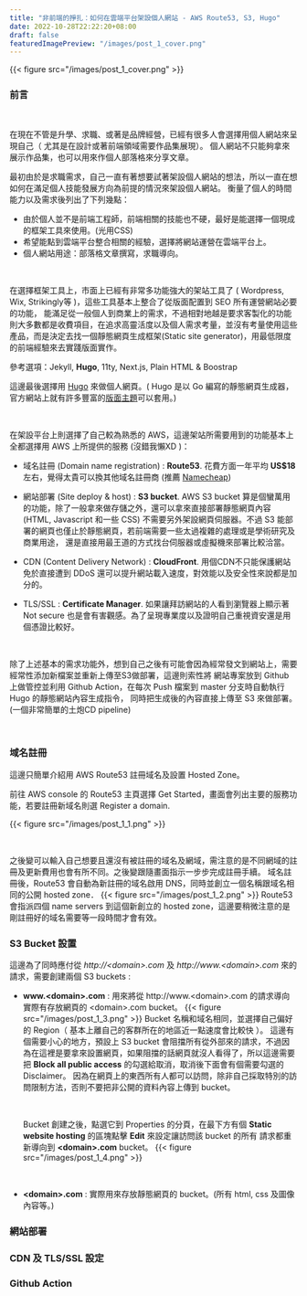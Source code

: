```yaml
---
title: "非前端的掙扎：如何在雲端平台架設個人網站 - AWS Route53, S3, Hugo"
date: 2022-10-28T22:22:20+08:00
draft: false
featuredImagePreview: "/images/post_1_cover.png"
---
```


{{< figure src="/images/post_1_cover.png" >}}
### 前言

&nbsp;

在現在不管是升學、求職、或著是品牌經營，已經有很多人會選擇用個人網站來呈現自己（ 尤其是在設計或著前端領域需要作品集展現）。
個人網站不只能夠拿來展示作品集，也可以用來作個人部落格來分享文章。

最初由於是求職需求，自己一直有著想要試著架設個人網站的想法，所以一直在想如何在滿足個人技能發展方向為前提的情況來架設個人網站。
衡量了個人的時間能力以及需求後列出了下列幾點：

- 由於個人並不是前端工程師，前端相關的技能也不硬，最好是能選擇一個現成的框架工具來使用。(光用CSS)
- 希望能點到雲端平台整合相關的經驗，選擇將網站運營在雲端平台上。
- 個人網站用途：部落格文章撰寫，求職導向。

&nbsp;

在選擇框架工具上，市面上已經有非常多功能強大的架站工具了 ( Wordpress, Wix, Strikingly等 )，這些工具基本上整合了從版面配置到 SEO 所有運營網站必要的功能，
能滿足從一般個人到商業上的需求，不過相對地越是要求客製化的功能則大多數都是收費項目，在追求高靈活度以及個人需求考量，並沒有考量使用這些
產品，而是決定去找一個靜態網頁生成框架(Static site generator)，用最低限度的前端經驗來去實踐版面實作。

參考選項：Jekyll, **Hugo**, 11ty, Next.js, Plain HTML & Boostrap

這邊最後選擇用 [Hugo](https://gohugo.io/) 來做個人網頁。( Hugo 是以 Go 編寫的靜態網頁生成器，官方網站上就有許多豐富的[版面主題](https://themes.gohugo.io/)可以套用。)

&nbsp;

在架設平台上則選擇了自己較為熟悉的 AWS，這邊架站所需要用到的功能基本上全都選擇用 AWS 上所提供的服務 (沒錯我懶XD )：


- 域名註冊 (Domain name registration) : **Route53**.
  花費方面一年平均 **US$18** 左右，覺得太貴可以換其他域名註冊商 (推薦 [Namecheap](https://www.namecheap.com/))

- 網站部署 (Site deploy & host) : **S3 bucket**.
  AWS S3 bucket 算是個蠻萬用的功能，除了一般拿來做存儲之外，還可以拿來直接部署靜態網頁內容(HTML, Javascript 和一些 CSS)
  不需要另外架設網頁伺服器。不過 S3 能部署的網頁也僅止於靜態網頁，若前端需要一些太過複雜的處理或是學術研究及商業用途，
  還是直接用最王道的方式找台伺服器或虛擬機來部署比較洽當。

- CDN (Content Delivery Network) : **CloudFront**.
  用個CDN不只能保護網站免於直接遭到 DDoS 還可以提升網站載入速度，對效能以及安全性來說都是加分的。

- TLS/SSL : **Certificate Manager**.
  如果讓拜訪網站的人看到瀏覽器上顯示著 Not secure 也是會有害觀感。為了呈現專業度以及證明自己重視資安還是用個憑證比較好。

&nbsp;

除了上述基本的需求功能外，想到自己之後有可能會因為經常發文到網站上，需要經常性添加新檔案並重新上傳至S3做部署，這邊則索性將
網站專案放到 Github 上做管控並利用 Github Action，在每次 Push 檔案到 master 分支時自動執行 Hugo 的靜態網站內容生成指令，
同時把生成後的內容直接上傳至 S3 來做部署。(一個非常簡單的土炮CD pipeline)

&nbsp;
### 域名註冊

這邊只簡單介紹用 AWS Route53 註冊域名及設置 Hosted Zone。

前往 AWS console 的 Route53 主頁選擇 Get Started，畫面會列出主要的服務功能，若要註冊新域名則選 Register a domain.

{{< figure src="/images/post_1_1.png" >}}

&nbsp;

之後變可以輸入自己想要且還沒有被註冊的域名及網域，需注意的是不同網域的註冊及更新費用也會有所不同。之後變跟隨畫面指示一步步完成註冊手續。
域名註冊後，Route53 會自動為新註冊的域名啟用 DNS，同時並創立一個名稱跟域名相同的公開 hosted zone．
{{< figure src="/images/post_1_2.png" >}}
Route53 會指派四個 name servers 到這個新創立的 hosted zone，這邊要稍微注意的是剛註冊好的域名需要等一段時間才會有效。



### S3 Bucket 設置
這邊為了同時應付從 *http://\<domain\>.com* 及 *http://www.\<domain>\.com* 來的請求，需要創建兩個 S3 buckets : 
- **www.\<domain\>.com** : 用來將從 http://www.\<domain\>.com 的請求導向實際有存放網頁的 \<domain\>.com bucket。
  {{< figure src="/images/post_1_3.png" >}}
  Bucket 名稱和域名相同，並選擇自己偏好的 Region（ 基本上離自己的客群所在的地區近一點速度會比較快 ）。
  這邊有個需要小心的地方，預設上 S3 bucket 會阻擋所有從外部來的請求，不過因為在這裡是要拿來設置網頁，如果阻擋的話網頁就沒人看得了，所以這邊需要把
  **Block all public access** 的勾選給取消，取消後下面會有個需要勾選的 Disclaimer。
  因為在網頁上的東西所有人都可以訪問，除非自己採取特別的訪問限制方法，否則不要把非公開的資料內容上傳到 bucket。

  &nbsp;

  Bucket 創建之後，點選它到 Properties 的分頁，在最下方有個 **Static website hosting** 的區塊點擊 **Edit** 來設定讓訪問該 bucket 的所有
  請求都重新導向到 **\<domain\>.com** bucket。
  {{< figure src="/images/post_1_4.png" >}}
  
  &nbsp;

- **\<domain\>.com** : 實際用來存放靜態網頁的 bucket。(所有 html, css 及圖像內容等。)

  

### 網站部署


### CDN 及 TLS/SSL 設定

### Github Action